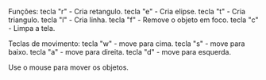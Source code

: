 Funções: </d>
  tecla "r" - Cria retangulo.
  tecla "e" - Cria elipse.
  tecla "t" - Cria triangulo.
  tecla "l" - Cria linha.
  tecla "f" - Remove o objeto em foco.
  tecla "c" - Limpa a tela.
  
  Teclas de movimento:
    tecla "w" - move para cima.
    tecla "s" - move para baixo.
    tecla "a" - move para direita.
    tecla "d" - move para esquerda.
  
  Use o mouse para mover os objetos.
